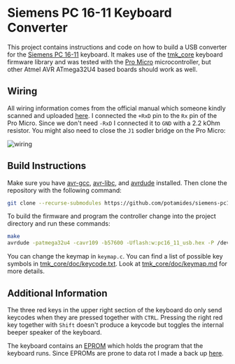 # Siemens PC 16-11 Keyboard Converter
This project contains instructions and code on how to build a USB converter for
the [Siemens PC 16-11](https://www.tecmumas.de/de/computer/siemens_pc1611.htm)
keyboard. It makes use of the [tmk_core](https://github.com/tmk/tmk_core)
keyboard firmware library and was tested with the [Pro
Micro](https://joy-it.net/en/products/ARD_Pro-Micro) microcontroller, but other
Atmel AVR ATmega32U4 based boards should work as well.

## Wiring
All wiring information comes from the official manual which someone kindly
scanned and uploaded
[here](https://oldcomputers-ddns.org/public/pub/rechner/siemens/pc16-11/manuals/index.html).
I connected the `+RxD` pin to the `Rx` pin of the Pro Micro. Since we don't
need `-RxD` I connected it to `GND` with a 2.2 kOhm resistor. You might also
need to close the `J1` sodler bridge on the Pro Micro:

![wiring](https://github.com/user-attachments/assets/dca9f12e-27fa-489d-b6b8-9cd6551309f1)

## Build Instructions
Make sure you have [avr-gcc](https://gcc.gnu.org/wiki/avr-gcc),
[avr-libc](https://github.com/avrdudes/avr-libc), and
[avrdude](http://savannah.nongnu.org/projects/avrdude) installed. Then clone
the repository with the following command:
```sh
git clone --recurse-submodules https://github.com/potamides/siemens-pc16-11-converter
```
To build the firmware and program the controller change into the project
directory and run these commands:
```sh
make
avrdude -patmega32u4 -cavr109 -b57600 -Uflash:w:pc16_11_usb.hex -P /dev/ttyACM0
```

You can change the keymap in `keymap.c`. You can find a list of possible key
symbols in
[tmk_core/doc/keycode.txt](https://github.com/tmk/tmk_core/blob/master/doc/keycode.txt).
Look at
[tmk_core/doc/keymap.md](https://github.com/tmk/tmk_core/blob/master/doc/keymap.md)
for more details.

## Additional Information
The three red keys in the upper right section of the keyboard do only send
keycodes when they are pressed together with `CTRL`. Pressing the right red key
together with `Shift` doesn't produce a keycode but toggles the internal beeper
speaker of the keyboard.

The keyboard contains an [EPROM](https://en.wikipedia.org/wiki/EPROM) which
holds the program that the keyboard runs. Since EPROMs are prone to data rot I
made a back up
[here](https://github.com/potamides/siemens-pc16-11-converter/releases/download/v1.0.0/eprom-dump.bin).
